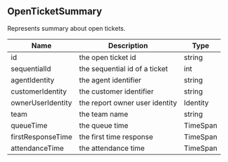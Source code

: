 ## OpenTicketSummary

Represents summary about open tickets.

| Name                     | Description                                    | Type              |
|--------------------------|------------------------------------------------|-------------------|
| id                       | the open ticket id                             | string            |
| sequentialId             | the sequential id of a ticket                  | int               |
| agentIdentity            | the agent identifier                           | string            |
| customerIdentity         | the customer identifier                        | string            |
| ownerUserIdentity        | the report owner user identity                 | Identity          |
| team                     | the team name                                  | string            |
| queueTime                | the queue time                                 | TimeSpan          |
| firstResponseTime        | the first time response                        | TimeSpan          |
| attendanceTime           | the attendance time                            | TimeSpan          |